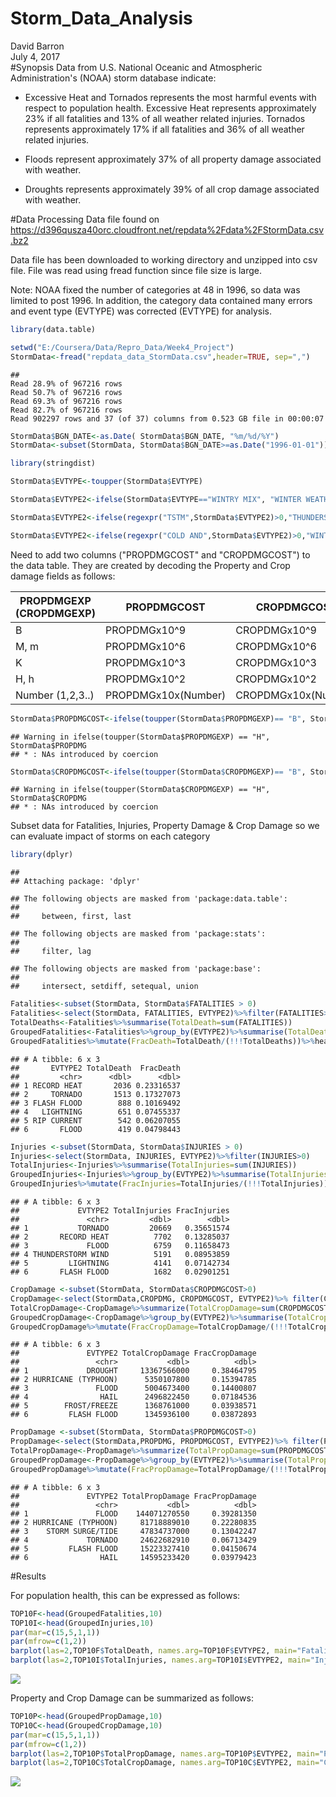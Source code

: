 # Storm_Data_Analysis
David Barron  
July 4, 2017  
#Synopsis
Data from U.S. National Oceanic and Atmospheric Administration's (NOAA) storm database indicate:

  * Excessive Heat and Tornados represents the most harmful events with respect to population health.  Excessive Heat represents approximately 23% if all fatalities and 13% of all weather related injuries.  Tornados represents approximately 17% if all fatalities and 36% of all weather related injuries.
  
  * Floods represent approximately 37% of all property damage associated with weather.
  
  * Droughts represents approximately 39% of all crop damage associated with weather.
  
#Data Processing
Data file found on https://d396qusza40orc.cloudfront.net/repdata%2Fdata%2FStormData.csv.bz2

Data file has been downloaded to working directory and unzipped into csv file.  File was read using fread function since file size is large.

Note: NOAA fixed the number of categories at 48 in 1996, so data was limited to post 1996.  In addition, the category data contained many errors and event type (EVTYPE) was corrected (EVTYPE) for analysis.

```r
library(data.table)

setwd("E:/Coursera/Data/Repro_Data/Week4_Project")
StormData<-fread("repdata_data_StormData.csv",header=TRUE, sep=",")
```

```
## 
Read 28.9% of 967216 rows
Read 50.7% of 967216 rows
Read 69.3% of 967216 rows
Read 82.7% of 967216 rows
Read 902297 rows and 37 (of 37) columns from 0.523 GB file in 00:00:07
```

```r
StormData$BGN_DATE<-as.Date( StormData$BGN_DATE, "%m/%d/%Y")
StormData<-subset(StormData, StormData$BGN_DATE>=as.Date("1996-01-01"))

library(stringdist)

StormData$EVTYPE<-toupper(StormData$EVTYPE)

StormData$EVTYPE2<-ifelse(StormData$EVTYPE=="WINTRY MIX", "WINTER WEATHER", ifelse(StormData$EVTYPE=="WINTER WEATHER/MIX", "WINTER WEATHER",ifelse(StormData$EVTYPE=="WINTER WEATHER MIX","WINTER WEATHER",ifelse(StormData$EVTYPE=="WINTER STORMS", "WINTER STORM",ifelse(StormData$EVTYPE=="WINTER STORM HIGH WINDS", "WINTER STORM", ifelse(StormData$EVTYPE=="WIND", "HIGH WINDS",ifelse(StormData$EVTYPE=="WIND STORM", "HIGH WINDS",ifelse(StormData$EVTYPE=="WIND DAMAGE", "HIGH WINDS",ifelse(StormData$EVTYPE=="WIND AND WAVE", "HIGH SURF",ifelse(StormData$EVTYPE=="WILDFIRES", "WILDFIRE",ifelse(StormData$EVTYPE=="WILD FIRES", "WILDFIRE",ifelse(StormData$EVTYPE=="WILD/FOREST FIRE", "WILDFIRE",ifelse(StormData$EVTYPE=="WILD/FOREST FIRES", "WILDFIRE",ifelse(StormData$EVTYPE=="WHIRLWIND", "THUNDERSTORM WIND",ifelse(StormData$EVTYPE=="WINDS", "HIGH WIND",ifelse(StormData$EVTYPE=="WET MICROBURST", "THUNDERSTORM WIND",ifelse(StormData$EVTYPE=="WATERSPOUT/TORNADO", "TORNADO",ifelse(StormData$EVTYPE=="WATERSPOUT/ TORNADO", "TORNADO",ifelse(StormData$EVTYPE=="WATERSPOUT TORNADO", "TORNADO",ifelse(StormData$EVTYPE=="WATERSPOUT-TORNADO", "TORNADO",ifelse(StormData$EVTYPE=="WATERSPOUT-", "TORNADO",ifelse(StormData$EVTYPE=="WATERSPOUT", "TORNADO",ifelse(StormData$EVTYPE=="URBAN/SML STREAM FLD", "HEAVY RAIN",ifelse(StormData$EVTYPE=="URBAN/SMALL STREAM FLOOD", "HEAVY RAIN",ifelse(StormData$EVTYPE=="TYPHOON", "HURRICANE (TYPHOON)",ifelse(StormData$EVTYPE=="TORNDAO", "TORNADO",ifelse(StormData$EVTYPE=="TIDAL FLOODING", "STORM SURGE/TIDE",ifelse(StormData$EVTYPE=="MARINE ACCIDENT", "MARINE THUNDERSTORM WIND",ifelse(StormData$EVTYPE=="STRONG WINDS", "STRONG WIND",ifelse(StormData$EVTYPE=="HEAVY SNOW AND STRONG WINDS", "WINTER STORM",ifelse(StormData$EVTYPE=="SNOW", "WINTER WEATHER",ifelse(StormData$EVTYPE=="RAIN", "HEAVY RAIN",ifelse(StormData$EVTYPE=="OTHER", "FLASH FLOOD",ifelse(StormData$EVTYPE=="LANDSPOUT", "TORNADO",ifelse(StormData$EVTYPE=="LANDSLUMP", "DEBRIS FLOW",ifelse(StormData$EVTYPE=="HIGH SWELLS", "HIGH SURF",ifelse(StormData$EVTYPE=="EXTENDED COLD", "COLD/WIND CHILL",ifelse(StormData$EVTYPE=="EXCESSIVE SNOW", "HEAVY SNOW",ifelse(StormData$EVTYPE=="DAM BREAK", "FLASH FLOOD",ifelse(StormData$EVTYPE=="COLD", "COLD/WIND CHILL",ifelse(StormData$EVTYPE=="BLOWING DUST", "DUST STORM",ifelse(StormData$EVTYPE=="BLOWING SNOW", "WINTER STORM",ifelse(StormData$EVTYPE=="ASTRONOMICAL HIGH TIDE", "HIGH SURF",ifelse(StormData$EVTYPE=="BEACH EROSION", "HIGH SURF",StormData$EVTYPE))))))))))))))))))))))))))))))))))))))))))))

StormData$EVTYPE2<-ifelse(regexpr("TSTM",StormData$EVTYPE2)>0,"THUNDERSTORM WIND",ifelse(regexpr("TORNADO",StormData$EVTYPE2)>0,"TORNADO",ifelse(regexpr("THU",StormData$EVTYPE2)>0,"THUNDERSTORM WIND",ifelse(regexpr("TROP",StormData$EVTYPE2)>0,"TROPICAL STORM",ifelse(regexpr("FLASH",StormData$EVTYPE2)>0,"FLASH FLOOD",ifelse(regexpr("SURGE",StormData$EVTYPE2)>0,"STORM SURGE/TIDE",ifelse(regexpr("SQUAL",StormData$EVTYPE2)>0,"WINTER WEATHER",ifelse(regexpr("MARINE HAIL",StormData$EVTYPE2)>0,"MARINE HAIL",ifelse(regexpr("HAIL",StormData$EVTYPE2)>0,"HAIL",ifelse(regexpr("SURF",StormData$EVTYPE2)>0,"HIGH SURF",ifelse(regexpr("SLIDE",StormData$EVTYPE2)>0,"DEBRIS FLOW",ifelse(regexpr("RIVER",StormData$EVTYPE2)>0,"FLOOD",ifelse(regexpr("CURRENT",StormData$EVTYPE2)>0,"RIP CURRENT",ifelse(regexpr("WIND DAMAGE",StormData$EVTYPE2)>0,"STRONG WIND",ifelse(regexpr("PRECIP",StormData$EVTYPE2)>0,"WINTER WEATHER",ifelse(regexpr("BURST",StormData$EVTYPE2)>0,"THUNDERSTORM WIND",ifelse(regexpr("LIGHT S",StormData$EVTYPE2)>0,"WINTER STORM",ifelse(regexpr("FREEZING",StormData$EVTYPE2)>0,"WINTER WEATHER",ifelse(regexpr("LATE SEA",StormData$EVTYPE2)>0,"WINTER WEATHER",ifelse(regexpr("EFFECT",StormData$EVTYPE2)>0,"LAKE-EFFECT SNOW",ifelse(regexpr("ICE JAM",StormData$EVTYPE2)>0,"FLASH FLOOD",ifelse(regexpr("ROAD",StormData$EVTYPE2)>0,"FROST/FREEZE",ifelse(regexpr("AND ICE",StormData$EVTYPE2)>0,"WINTER STORM",ifelse(regexpr("ICE",StormData$EVTYPE2)>0,"ICE STORM",ifelse(regexpr("HURR",StormData$EVTYPE2)>0,"HURRICANE (TYPHOON)",ifelse(regexpr("MARINE HIGH WIND",StormData$EVTYPE2)>0,"MARINE HIGH WIND",ifelse(regexpr("HIGH WIND",StormData$EVTYPE2)>0,"HIGH WIND",ifelse(regexpr(" SEAS",StormData$EVTYPE2)>0,"HIGH SURF",ifelse(regexpr("HEAVY SNOW",StormData$EVTYPE2)>0,"HEAVY SNOW",ifelse(regexpr("GUST",StormData$EVTYPE2)>0,"STRONG WIND",ifelse(regexpr("GRAD",StormData$EVTYPE2)>0,"TROPICAL DEPRESSION",ifelse(regexpr("GLAZE",StormData$EVTYPE2)>0,"FROST/FREEZE",ifelse(regexpr("FROST",StormData$EVTYPE2)>0,"FROST/FREEZE",ifelse(regexpr("FREEZE",StormData$EVTYPE2)>0,"FROST/FREEZE",ifelse(regexpr("FREEZING FOG",StormData$EVTYPE2)>0,"FREEZING FOG",ifelse(regexpr("FOG",StormData$EVTYPE2)>0,"DENSE FOG",ifelse(regexpr("CHILL",StormData$EVTYPE2)>0,"EXTREME COLD/WIND CHILL",ifelse(regexpr("EXTREM",StormData$EVTYPE2)>0,"EXTREME COLD/WIND CHILL",ifelse(regexpr("CSTL",StormData$EVTYPE2)>0,"COSTAL FLOOD",ifelse(regexpr("COASTAL",StormData$EVTYPE2)>0,"COSTAL FLOOD",StormData$EVTYPE2))))))))))))))))))))))))))))))))))))))))

StormData$EVTYPE2<-ifelse(regexpr("COLD AND",StormData$EVTYPE2)>0,"WINTER WEATHER",ifelse(regexpr("RAIN/SNOW",StormData$EVTYPE2)>0,"WINTER WEATHER",ifelse(regexpr("HYPOTH",StormData$EVTYPE2)>0,"COLD/WIND CHILL",ifelse(regexpr("COLD W",StormData$EVTYPE2)>0,"COLD/WIND CHILL",ifelse(regexpr("Y COLD",StormData$EVTYPE2)>0,"COLD/WIND CHILL",ifelse(regexpr("HEAT",StormData$EVTYPE2)>0,"RECORD HEAT",ifelse(regexpr("WARM",StormData$EVTYPE2)>0,"RECORD HEAT",ifelse(regexpr("DROWN",StormData$EVTYPE2)>0,"FLASH FLOOD",ifelse(regexpr("HIGH WATER",StormData$EVTYPE2)>0,"FLOOD",ifelse(regexpr("L RAIN",StormData$EVTYPE2)>0,"FLASH FLOOD",ifelse(regexpr("ROGUE",StormData$EVTYPE2)>0,"HIGH SURF",ifelse(regexpr("BRUSH",StormData$EVTYPE2)>0,"WILDFIRE",StormData$EVTYPE2))))))))))))
```

Need to add two columns ("PROPDMGCOST" and "CROPDMGCOST") to the data table.  They are created by decoding the Property and Crop damage fields as follows:
    
PROPDMGEXP (CROPDMGEXP)   |     PROPDMGCOST    |     CROPDMGCOST
------------------------  | ------------------ | --------------------
B  	                      |     PROPDMGx10^9   |     CROPDMGx10^9
M, m	                    |     PROPDMGx10^6   |     CROPDMGx10^6
K	                        |     PROPDMGx10^3   |     CROPDMGx10^3
H, h	                    |     PROPDMGx10^2   |     CROPDMGx10^2
Number (1,2,3..)    	    | PROPDMGx10x(Number)|	CROPDMGx10x(Number)


```r
StormData$PROPDMGCOST<-ifelse(toupper(StormData$PROPDMGEXP)== "B", StormData$PROPDMG*10^9,ifelse(toupper(StormData$PROPDMGEXP)== "M", StormData$PROPDMG*10^6,ifelse(toupper(StormData$PROPDMGEXP)== "K", StormData$PROPDMG*10^3,  ifelse(toupper(StormData$PROPDMGEXP)== "H", StormData$PROPDMG*10^2,StormData$PROPDMG*10*as.numeric(StormData$PROPDMGEXP))  )))
```

```
## Warning in ifelse(toupper(StormData$PROPDMGEXP) == "H", StormData$PROPDMG
## * : NAs introduced by coercion
```

```r
StormData$CROPDMGCOST<-ifelse(toupper(StormData$CROPDMGEXP)== "B", StormData$CROPDMG*10^9,ifelse(toupper(StormData$CROPDMGEXP)== "M", StormData$CROPDMG*10^6,ifelse(toupper(StormData$CROPDMGEXP)== "K", StormData$CROPDMG*10^3,  ifelse(toupper(StormData$CROPDMGEXP)== "H", StormData$CROPDMG*10^2,StormData$CROPDMG*10*as.numeric(StormData$CROPDMGEXP))  )))
```

```
## Warning in ifelse(toupper(StormData$CROPDMGEXP) == "H", StormData$CROPDMG
## * : NAs introduced by coercion
```
Subset data for Fatalities, Injuries, Property Damage & Crop Damage so we can evaluate impact of storms on each category

```r
library(dplyr)
```

```
## 
## Attaching package: 'dplyr'
```

```
## The following objects are masked from 'package:data.table':
## 
##     between, first, last
```

```
## The following objects are masked from 'package:stats':
## 
##     filter, lag
```

```
## The following objects are masked from 'package:base':
## 
##     intersect, setdiff, setequal, union
```

```r
Fatalities<-subset(StormData, StormData$FATALITIES > 0)
Fatalities<-select(StormData, FATALITIES, EVTYPE2)%>%filter(FATALITIES>0)
TotalDeaths<-Fatalities%>%summarise(TotalDeath=sum(FATALITIES))
GroupedFatalities<-Fatalities%>%group_by(EVTYPE2)%>%summarise(TotalDeath=sum(FATALITIES))%>%arrange(desc(TotalDeath))
GroupedFatalities%>%mutate(FracDeath=TotalDeath/(!!!TotalDeaths))%>%head
```

```
## # A tibble: 6 x 3
##       EVTYPE2 TotalDeath  FracDeath
##         <chr>      <dbl>      <dbl>
## 1 RECORD HEAT       2036 0.23316537
## 2     TORNADO       1513 0.17327073
## 3 FLASH FLOOD        888 0.10169492
## 4   LIGHTNING        651 0.07455337
## 5 RIP CURRENT        542 0.06207055
## 6       FLOOD        419 0.04798443
```

```r
Injuries <-subset(StormData, StormData$INJURIES > 0)
Injuries<-select(StormData, INJURIES, EVTYPE2)%>%filter(INJURIES>0)
TotalInjuries<-Injuries%>%summarise(TotalInjuries=sum(INJURIES))
GroupedInjuries<-Injuries%>%group_by(EVTYPE2)%>%summarise(TotalInjuries=sum(INJURIES))%>%arrange(desc(TotalInjuries))
GroupedInjuries%>%mutate(FracInjuries=TotalInjuries/(!!!TotalInjuries))%>%head
```

```
## # A tibble: 6 x 3
##             EVTYPE2 TotalInjuries FracInjuries
##               <chr>         <dbl>        <dbl>
## 1           TORNADO         20669   0.35651574
## 2       RECORD HEAT          7702   0.13285037
## 3             FLOOD          6759   0.11658473
## 4 THUNDERSTORM WIND          5191   0.08953859
## 5         LIGHTNING          4141   0.07142734
## 6       FLASH FLOOD          1682   0.02901251
```

```r
CropDamage <-subset(StormData, StormData$CROPDMGCOST>0)
CropDamage<-select(StormData,CROPDMG, CROPDMGCOST, EVTYPE2)%>% filter(CROPDMGCOST>0)
TotalCropDamage<-CropDamage%>%summarize(TotalCropDamage=sum(CROPDMGCOST,na.rm=TRUE))
GroupedCropDamage<-CropDamage%>%group_by(EVTYPE2)%>%summarise(TotalCropDamage=sum(CROPDMGCOST))%>%arrange(desc(TotalCropDamage))
GroupedCropDamage%>%mutate(FracCropDamage=TotalCropDamage/(!!!TotalCropDamage))%>%head
```

```
## # A tibble: 6 x 3
##               EVTYPE2 TotalCropDamage FracCropDamage
##                 <chr>           <dbl>          <dbl>
## 1             DROUGHT     13367566000     0.38464795
## 2 HURRICANE (TYPHOON)      5350107800     0.15394785
## 3               FLOOD      5004673400     0.14400807
## 4                HAIL      2496822450     0.07184536
## 5        FROST/FREEZE      1368761000     0.03938571
## 6         FLASH FLOOD      1345936100     0.03872893
```

```r
PropDamage <-subset(StormData, StormData$PROPDMGCOST>0)
PropDamage<-select(StormData,PROPDMG, PROPDMGCOST, EVTYPE2)%>% filter(PROPDMGCOST>0)
TotalPropDamage<-PropDamage%>%summarize(TotalPropDamage=sum(PROPDMGCOST,na.rm=TRUE))
GroupedPropDamage<-PropDamage%>%group_by(EVTYPE2)%>%summarise(TotalPropDamage=sum(PROPDMGCOST))%>%arrange(desc(TotalPropDamage))
GroupedPropDamage%>%mutate(FracPropDamage=TotalPropDamage/(!!!TotalPropDamage))%>%head
```

```
## # A tibble: 6 x 3
##               EVTYPE2 TotalPropDamage FracPropDamage
##                 <chr>           <dbl>          <dbl>
## 1               FLOOD    144071270550     0.39281350
## 2 HURRICANE (TYPHOON)     81718889010     0.22280835
## 3    STORM SURGE/TIDE     47834737000     0.13042247
## 4             TORNADO     24622682910     0.06713429
## 5         FLASH FLOOD     15223327410     0.04150674
## 6                HAIL     14595233420     0.03979423
```
#Results

For population health, this can be expressed as follows:

```r
TOP10F<-head(GroupedFatalities,10)
TOP10I<-head(GroupedInjuries,10)
par(mar=c(15,5,1,1))
par(mfrow=c(1,2))
barplot(las=2,TOP10F$TotalDeath, names.arg=TOP10F$EVTYPE2, main="Fatalies")
barplot(las=2,TOP10I$TotalInjuries, names.arg=TOP10I$EVTYPE2, main="Injuries")
```

![](Repro_Data_Project_2_Storm_DataR1_files/figure-html/unnamed-chunk-4-1.png)<!-- -->

Property and Crop Damage can be summarized as follows:

```r
TOP10P<-head(GroupedPropDamage,10)
TOP10C<-head(GroupedCropDamage,10)
par(mar=c(15,5,1,1))
par(mfrow=c(1,2))
barplot(las=2,TOP10P$TotalPropDamage, names.arg=TOP10P$EVTYPE2, main="Property Damage ($)")
barplot(las=2,TOP10C$TotalCropDamage, names.arg=TOP10C$EVTYPE2, main="Crop Damage ($)")
```

![](Repro_Data_Project_2_Storm_DataR1_files/figure-html/unnamed-chunk-5-1.png)<!-- -->
